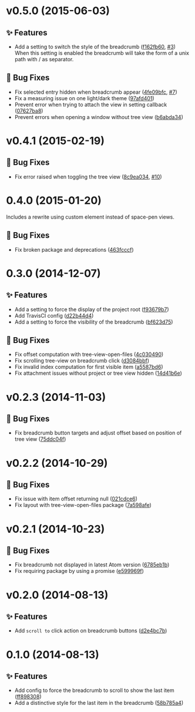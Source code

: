 <a name="v0.5.0"></a>
# v0.5.0 (2015-06-03)

## :sparkles: Features

- Add a setting to switch the style of the breadcrumb ([f162fb60](https://github.com/abe33/atom-tree-view-breadcrumb/commit/f162fb60a4f734bc89f46d771437d72bd58b426c), [#3](https://github.com/abe33/atom-tree-view-breadcrumb/issues/3))  <br>When this setting is enabled the breadcrumb will take the form of a
  unix path with / as separator.

## :bug: Bug Fixes

- Fix selected entry hidden when breadcrumb appear ([4fe09bfc](https://github.com/abe33/atom-tree-view-breadcrumb/commit/4fe09bfc69213efb630d58f5496e0122a86b8438), [#7](https://github.com/abe33/atom-tree-view-breadcrumb/issues/7))
- Fix a measuring issue on one light/dark theme ([97afd401](https://github.com/abe33/atom-tree-view-breadcrumb/commit/97afd40163c03a33eaaaebf83d9cd6e8768f09a2))
- Prevent error when trying to attach the view in setting callback ([07627ba8](https://github.com/abe33/atom-tree-view-breadcrumb/commit/07627ba8772311856b16f8385a02942fc998a251))
- Prevent errors when opening a window without tree view ([b6abda34](https://github.com/abe33/atom-tree-view-breadcrumb/commit/b6abda3491cc763f1af2df420fe6377b334e8cb3))

<a name="v0.4.1"></a>
# v0.4.1 (2015-02-19)

## :bug: Bug Fixes

- Fix error raised when toggling the tree view ([8c9ea034](https://github.com/abe33/atom-tree-view-breadcrumb/commit/8c9ea0346bb9a21d869b76951712b2148c3a85a0), [#10](https://github.com/abe33/atom-tree-view-breadcrumb/issues/10))

<a name="0.4.0"></a>
# 0.4.0 (2015-01-20)

Includes a rewrite using custom element instead of space-pen views.

## :bug: Bug Fixes

- Fix broken package and deprecations ([463fcccf](https://github.com/abe33/atom-tree-view-breadcrumb/commit/463fcccf22e3187cfd01e82d76c7e8a11729d754))

<a name="0.3.0"></a>
# 0.3.0 (2014-12-07)

## :sparkles: Features

- Add a setting to force the display of the project root ([f93679b7](https://github.com/abe33/atom-tree-view-breadcrumb/commit/f93679b7b520ec5194cd2728b9acb3d438a0c5df))
- Add TravisCI config ([d22b44d4](https://github.com/abe33/atom-tree-view-breadcrumb/commit/d22b44d4fd4880acca2fc6ab0c01bb30448d8ddd))
- Add a setting to force the visibility of the breadcrumb ([bf623d75](https://github.com/abe33/atom-tree-view-breadcrumb/commit/bf623d75fa378d6b7fd89b07e17c266725c5d83e))

## :bug: Bug Fixes

- Fix offset computation with tree-view-open-files ([4c030490](https://github.com/abe33/atom-tree-view-breadcrumb/commit/4c030490cfa5a6e367ac8bcd24228378df57ab5e))
- Fix scrolling tree-view on breadcrumb click ([d3084bbf](https://github.com/abe33/atom-tree-view-breadcrumb/commit/d3084bbf3b32e263f19c3583411df583cf3ffd2d))
- Fix invalid index computation for first visible item ([a5587bd6](https://github.com/abe33/atom-tree-view-breadcrumb/commit/a5587bd6d0b76c3e328276d9b782eb999e849bf3))
- Fix attachment issues without project or tree view hidden ([14d41b6e](https://github.com/abe33/atom-tree-view-breadcrumb/commit/14d41b6e199244a8222eba090c44d678f6a4d2e6))

<a name="v0.2.3"></a>
# v0.2.3 (2014-11-03)

## :bug: Bug Fixes

- Fix breadcrumb button targets and adjust offset based on position of tree view ([75ddc04f](https://github.com/abe33/atom-tree-view-breadcrumb/commit/75ddc04f1a21189186db29f5ad0ee329811be5e0))

<a name="v0.2.2"></a>
# v0.2.2 (2014-10-29)

## :bug: Bug Fixes

- Fix issue with item offset returning null ([021cdce6](https://github.com/abe33/atom-tree-view-breadcrumb/commit/021cdce6b762d8f8731ba9bc14f9d9b40314ccb4))
- Fix layout with tree-view-open-files package ([7a598afe](https://github.com/abe33/atom-tree-view-breadcrumb/commit/7a598afef4881f4ae30212b5933013a03d2838c1))

<a name="v0.2.1"></a>
# v0.2.1 (2014-10-23)

## :bug: Bug Fixes

- Fix breadcrumb not displayed in latest Atom version ([6785eb1b](https://github.com/abe33/atom-tree-view-breadcrumb/commit/6785eb1b0233c50538785ea0cb3b08b187e546b9))
- Fix requiring package by using a promise ([e599969f](https://github.com/abe33/atom-tree-view-breadcrumb/commit/e599969fc36ad651f926d69faf7612cdde9c527c))

<a name="v0.2.0"></a>
# v0.2.0 (2014-08-13)

## :sparkles: Features

- Add `scroll to` click action on breadcrumb buttons ([d2e4bc7b](https://github.com/abe33/atom-tree-view-breadcrumb/commit/d2e4bc7b0d721eda06353728da5c380b40904eee))


<a name="0.1.0"></a>
# 0.1.0 (2014-08-13)

## :sparkles: Features

- Add config to force the breadcrumb to scroll to show the last item ([ff898308](https://github.com/atom/tree-view-breadcrumb/commit/ff898308c5f256e16279778748fafacf79549fe8))
- Add a distinctive style for the last item in the breadcrumb ([58b785a4](https://github.com/atom/tree-view-breadcrumb/commit/58b785a411cbe7c79962b365b204d3b72d8586ae))

